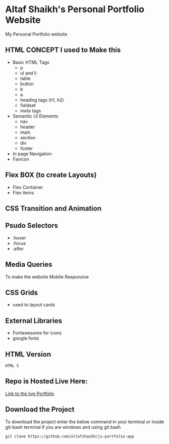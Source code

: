 # Altaf Shaikh's Personal Portfolio Website
My Personal Portfolio website

## HTML CONCEPT I used to Make this

- Basic HTML Tags
  - p
  - ul and li
  - table
  - button
  - b
  - a
  - heading tags (h1, h2)
  - fieldset
  - meta tags
- Semantic UI Elements
  - nav
  - header
  - main
  - section
  - div
  - footer
- In page Navigation
- Favicon


## Flex BOX (to create Layouts)
- Flex Container
- Flex items

## CSS Transition and Animation

## Psudo Selectors
- :hover
- :focus
- :after

## Media Queries
To make the website Mobile Responsive

## CSS Grids
- used to layout cards

## External Libraries
- Fontawesome for icons
- google fonts
  
## HTML Version
`HTML 5`

## Repo is Hosted Live Here:
[Link to the live Portfolio](https://ialtafshaikh.github.io/)

## Download the Project
To download the project enter the below command in your terminal or inside git-bash terminal if you are windows and using git bash  

```
git clone https://github.com/altafshaikh/js-portfolio-app

```
